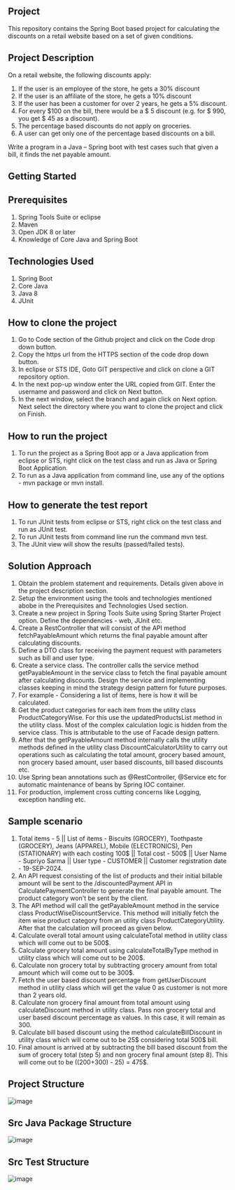 **Project**
-------------

This repository contains the Spring Boot based project for calculating the discounts on a retail website based on a set of given conditions.

**Project Description**
-----------------------

On a retail website, the following discounts apply:
1.	If the user is an employee of the store, he gets a 30% discount
2.	If the user is an affiliate of the store, he gets a 10% discount
3.	If the user has been a customer for over 2 years, he gets a 5% discount.
4.	For every $100 on the bill, there would be a $ 5 discount (e.g. for $ 990, you get $ 45 as a discount).
5.	The percentage based discounts do not apply on groceries.
6.	A user can get only one of the percentage based discounts on a bill.

Write a program in a Java – Spring boot with test cases such that given a bill, it finds the net payable amount.

**Getting Started**
--------------------

**Prerequisites**
-------------------

1) Spring Tools Suite or eclipse
2) Maven
3) Open JDK 8 or later
4) Knowledge of Core Java and Spring Boot

**Technologies Used**
---------------------

1) Spring Boot
2) Core Java
3) Java 8
4) JUnit

**How to clone the project**
---------------------------

1) Go to Code section of the Github project and click on the Code drop down button.
2) Copy the https url from the HTTPS section of the code drop down button.
3) In eclipse or STS IDE, Goto GIT perspective and click on clone a GIT repository option.
4) In the next pop-up window enter the URL copied from GIT. Enter the username and password and click on Next button.
5) In the next window, select the branch and again click on Next option. Next select the directory where you want to clone the project and click on Finish.

**How to run the project**
---------------------------

1) To run the project as a Spring Boot app or a Java application from eclipse or STS, right click on the test class and run as Java or Spring Boot Application.
2) To run as a Java application from command line, use any of the options - mvn package or mvn install.

**How to generate the test report**
------------------------------------

1) To run JUnit tests from eclipse or STS, right click on the test class and run as JUnit test.
2) To run JUnit tests from command line run the command mvn test.
3) The JUnit view will show the results (passed/failed tests).

**Solution Approach**
---------------------

1) Obtain the problem statement and requirements. Details given above in the project description section.
2) Setup the environment using the tools and technologies mentioned abobe in the Prerequisites and Technologies Used section.
3) Create a new project in Spring Tools Suite using Spring Starter Project option. Define the dependencies - web, JUnit etc.
4) Create a RestController that will consist of the API method fetchPayableAmount which returns the final payable amount after calculating discounts.
5) Define a DTO class for receiving the payment request with parameters such as bill and user type.
6) Create a service class. The controller calls the service method getPayableAmount in the service class to fetch the final payable amount after calculating discounts. Design the service and implementing classes keeping in mind the strategy design pattern for future purposes.
7) For example - Considering a list of items, here is how it will be calculated.
8) Get the product categories for each item from the utility class ProductCategoryWise. For this use the updatedProductsList method in the utility class. Most of the complex calculation logic is hidden from the service class. This is attributable to the use of Facade design pattern.
9) After that the getPayableAmount method internally calls the utility methods defined in the utility class DiscountCalculatorUtility to carry out operations such as calculating the total amount, grocery based amount, non grocery based amount, user based discounts, bill based discounts etc.
10) Use Spring bean annotations such as @RestController, @Service etc for automatic maintenance of beans by Spring IOC container.
11) For production, implement cross cutting concerns like Logging, exception handling etc.

**Sample scenario**
----------------------

1)  Total items - 5 || List of items - Biscuits (GROCERY), Toothpaste (GROCERY), Jeans (APPAREL), Mobile (ELECTRONICS), Pen (STATIONARY) with each costing 100$ || Total cost - 500$ || User Name - Supriyo Sarma || User type - CUSTOMER || Customer registration date - 19-SEP-2024.
2) An API request consisting of the list of products and their initial billable amount will be sent to the /discountedPayment API in CalculatePaymentController to generate the final payable amount. The product category won't be sent by the client.
3) The API method will call the getPayableAmount method in the service class ProductWiseDiscountService. This method will initially fetch the item wise product category from an utility class ProductCategoryUtility. After that the calculation will proceed as given below.
4) Calculate overall total amount using calculateTotal method in utility class which will come out to be 500$.
5) Calculate grocery total amount using calculateTotalByType method in utility class which will come out to be 200$.
6) Calculate non grocery total by subtracting grocery amount from total amount which will come out to be 300$.
7) Fetch the user based discount percentage from getUserDiscount method in utility class which will get the value 0 as customer is not more than 2 years old.
8) Calculate non grocery final amount from total amount using calculateDiscount method in utility class. Pass non grocery total and user based discount percentage as values. In this case, it will remain as 300.
9) Calculate bill based discount using the method calculateBillDiscount in utility class which will come out to be 25$ considering total 500$ bill.
10) Final amount is arrived at by subtracting the bill based discount from the sum of grocery total (step 5) and non grocery final amount (step 8). This will come out to be ((200+300) - 25) = 475$.
 

**Project Structure**
----------------------

![image](https://github.com/user-attachments/assets/ab26ff28-2a36-490b-95e4-f9d72b6eb0ed)
                
**Src Java Package Structure**
------------------------------

![image](https://github.com/user-attachments/assets/bcfd61c6-4b98-4e73-846f-5beea3c07253)

**Src Test Structure**
------------------------------

![image](https://github.com/user-attachments/assets/fb5efa84-7870-4b09-99d7-89c8fcadefc6)
